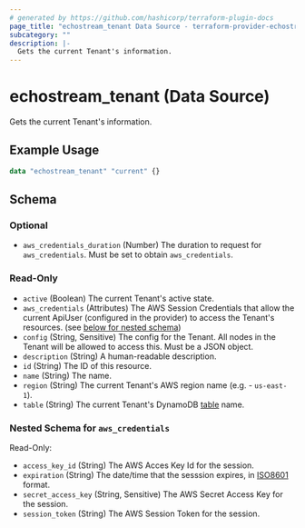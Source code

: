 ```yaml
---
# generated by https://github.com/hashicorp/terraform-plugin-docs
page_title: "echostream_tenant Data Source - terraform-provider-echostream"
subcategory: ""
description: |-
  Gets the current Tenant's information.
---
```


# echostream_tenant (Data Source)

Gets the current Tenant's information.

## Example Usage

```terraform
data "echostream_tenant" "current" {}
```

<!-- schema generated by tfplugindocs -->
## Schema

### Optional

- `aws_credentials_duration` (Number) The duration to request for `aws_credentials`. Must be set to obtain `aws_credentials`.

### Read-Only

- `active` (Boolean) The current Tenant's active state.
- `aws_credentials` (Attributes) The AWS Session Credentials that allow the current ApiUser (configured in the provider) to access the Tenant's resources. (see [below for nested schema](#nestedatt--aws_credentials))
- `config` (String, Sensitive) The config for the Tenant. All nodes in the Tenant will be allowed to access this. Must be a JSON object.
- `description` (String) A human-readable description.
- `id` (String) The ID of this resource.
- `name` (String) The name.
- `region` (String) The current Tenant's AWS region name (e.g.  - `us-east-1`).
- `table` (String) The current Tenant's DynamoDB [table](https://docs.echo.stream/docs/table) name.

<a id="nestedatt--aws_credentials"></a>
### Nested Schema for `aws_credentials`

Read-Only:

- `access_key_id` (String) The AWS Acces Key Id for the session.
- `expiration` (String) The date/time that the sesssion expires, in [ISO8601](https://en.wikipedia.org/wiki/ISO_8601) format.
- `secret_access_key` (String, Sensitive) The AWS Secret Access Key for the session.
- `session_token` (String) The AWS Session Token for the session.
